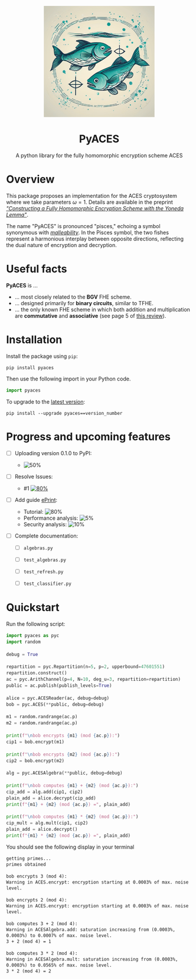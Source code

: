 <p align="center">
  <img width="300px" src="img/twofish.png" style="border: 3 solid grey;"/>
  <h1 align="center">PyACES</a></h1>
  <p align="center">A python library for the fully homomorphic encryption scheme ACES</p>
</p>

# Overview

This package proposes an implementation for the ACES cryptosystem where we take parameters $\omega = 1$. Details are available in the preprint  [<em>"Constructing a Fully Homomorphic Encryption Scheme with the Yoneda Lemma"</em>](https://arxiv.org/abs/2401.13255).

The name "PyACES" is pronounced "pisces," echoing a symbol synonymous with [_malleability_](https://en.wikipedia.org/wiki/Malleability_(cryptography)). In the Pisces symbol, the two fishes represent a harmonious interplay between opposite directions, reflecting the dual nature of encryption and decryption.

# Useful facts

**PyACES** is ...
  - ... most closely related to the **BGV** FHE scheme.
  - ... designed primarily for **binary circuits**, similar to TFHE.
  - ... the only known FHE scheme in which both addition and multiplication are **commutative** and **associative** (see page 5 of [this review](https://ems.press/content/book-chapter-files/33149)).

# Installation

Install the package using ```pip```:

```shell
pip install pyaces
```
Then use the following import in your Python code.

```python
import pyaces
```

To upgrade to the [latest version](https://pypi.org/project/pyaces/):
```shell
pip install --upgrade pyaces==version_number
```

# Progress and upcoming features
- [ ] Uploading version 0.1.0 to PyPI:
  - ![50%](https://progress-bar.xyz/50)

- [ ] Resolve Issues:
  - #1 [![80%](https://progress-bar.xyz/80)](https://github.com/remytuyeras/aces/issues/1)

- [ ] Add guide [ePrint](https://eprint.iacr.org):
  - Tutorial: ![80%](https://progress-bar.xyz/80)
  - Performance analysis: ![5%](https://progress-bar.xyz/5)
  - Security analysis: ![10%](https://progress-bar.xyz/10)
  
- [ ] Complete documentation:
  - [ ] `algebras.py`
  - [ ] `test_algebras.py`
  - [ ] `test_refresh.py`
  - [ ] `test_classifier.py`


# Quickstart

Run the following script:

```python
import pyaces as pyc
import random

debug = True

repartition = pyc.Repartition(n=5, p=2, upperbound=47601551)
repartition.construct()
ac = pyc.ArithChannel(p=4, N=10, deg_u=3, repartition=repartition)
public = ac.publish(publish_levels=True)

alice = pyc.ACESReader(ac, debug=debug)
bob = pyc.ACES(**public, debug=debug)

m1 = random.randrange(ac.p) 
m2 = random.randrange(ac.p) 

print(f"\nbob encrypts {m1} (mod {ac.p}):")
cip1 = bob.encrypt(m1)

print(f"\nbob encrypts {m2} (mod {ac.p}):")
cip2 = bob.encrypt(m2)

alg = pyc.ACESAlgebra(**public, debug=debug)

print(f"\nbob computes {m1} + {m2} (mod {ac.p}):")
cip_add = alg.add(cip1, cip2)
plain_add = alice.decrypt(cip_add)
print(f"{m1} + {m2} (mod {ac.p}) =", plain_add)

print(f"\nbob computes {m1} * {m2} (mod {ac.p}):")
cip_mult = alg.mult(cip1, cip2)
plain_add = alice.decrypt()
print(f"{m1} * {m2} (mod {ac.p}) =", plain_add)
```

You should see the following display in your terminal

```text
getting primes...
primes obtained

bob encrypts 3 (mod 4):
Warning in ACES.encrypt: encryption starting at 0.0003% of max. noise level.

bob encrypts 2 (mod 4):
Warning in ACES.encrypt: encryption starting at 0.0003% of max. noise level.

bob computes 3 + 2 (mod 4):
Warning in ACESAlgebra.add: saturation increasing from (0.0003%, 0.0003%) to 0.0007% of max. noise level.
3 + 2 (mod 4) = 1

bob computes 3 * 2 (mod 4):
Warning in ACESAlgebra.mult: saturation increasing from (0.0003%, 0.0003%) to 0.0565% of max. noise level.
3 * 2 (mod 4) = 2
```
